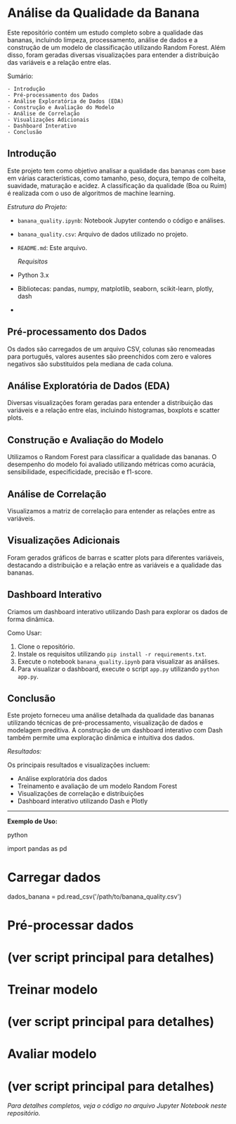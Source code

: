 # Análise da Qualidade da Banana

Este repositório contém um estudo completo sobre a qualidade das bananas, incluindo limpeza, processamento, análise de dados e a construção de um modelo de classificação utilizando Random Forest. Além disso, foram geradas diversas visualizações para entender a distribuição das variáveis e a relação entre elas.

  Sumário:

    - Introdução
    - Pré-processamento dos Dados
    - Análise Exploratória de Dados (EDA)
    - Construção e Avaliação do Modelo
    - Análise de Correlação
    - Visualizações Adicionais
    - Dashboard Interativo
    - Conclusão

## Introdução

Este projeto tem como objetivo analisar a qualidade das bananas com base em várias características, como tamanho, peso, doçura, tempo de colheita, suavidade, maturação e acidez. A classificação da qualidade (Boa ou Ruim) é realizada com o uso de algoritmos de machine learning.
 
 *Estrutura do Projeto:*

- `banana_quality.ipynb`: Notebook Jupyter contendo o código e análises.
- `banana_quality.csv`: Arquivo de dados utilizado no projeto.
- `README.md`: Este arquivo.

  *Requisitos*

- Python 3.x
- Bibliotecas: pandas, numpy, matplotlib, seaborn, scikit-learn, plotly, dash
- 
## Pré-processamento dos Dados

Os dados são carregados de um arquivo CSV, colunas são renomeadas para português, valores ausentes são preenchidos com zero e valores negativos são substituídos pela mediana de cada coluna.

## Análise Exploratória de Dados (EDA)

Diversas visualizações foram geradas para entender a distribuição das variáveis e a relação entre elas, incluindo histogramas, boxplots e scatter plots.

## Construção e Avaliação do Modelo

Utilizamos o Random Forest para classificar a qualidade das bananas. O desempenho do modelo foi avaliado utilizando métricas como acurácia, sensibilidade, especificidade, precisão e f1-score.

## Análise de Correlação

Visualizamos a matriz de correlação para entender as relações entre as variáveis.

## Visualizações Adicionais

Foram gerados gráficos de barras e scatter plots para diferentes variáveis, destacando a distribuição e a relação entre as variáveis e a qualidade das bananas.

## Dashboard Interativo

Criamos um dashboard interativo utilizando Dash para explorar os dados de forma dinâmica.

 Como Usar:

1. Clone o repositório.
2. Instale os requisitos utilizando `pip install -r requirements.txt`.
3. Execute o notebook `banana_quality.ipynb` para visualizar as análises.
4. Para visualizar o dashboard, execute o script `app.py` utilizando `python app.py`.


## Conclusão

Este projeto forneceu uma análise detalhada da qualidade das bananas utilizando técnicas de pré-processamento, visualização de dados e modelagem preditiva. A construção de um dashboard interativo com Dash também permite uma exploração dinâmica e intuitiva dos dados.


 *Resultados:*

Os principais resultados e visualizações incluem:
- Análise exploratória dos dados
- Treinamento e avaliação de um modelo Random Forest
- Visualizações de correlação e distribuições
- Dashboard interativo utilizando Dash e Plotly

----------------------------------------------------------------------------------------------

**Exemplo de Uso:**

python

import pandas as pd

# Carregar dados
dados_banana = pd.read_csv('/path/to/banana_quality.csv')

# Pré-processar dados
# (ver script principal para detalhes)

# Treinar modelo
# (ver script principal para detalhes)

# Avaliar modelo
# (ver script principal para detalhes)

*Para detalhes completos, veja o código no arquivo Jupyter Notebook neste repositório.* 


